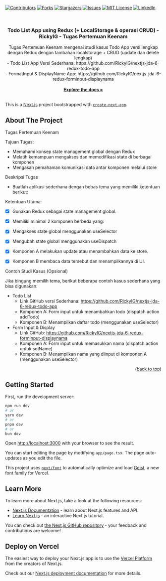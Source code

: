 <a name="readme-top"></a>

[![Contributors][contributors-shield]][contributors-url]
[![Forks][forks-shield]][forks-url]
[![Stargazers][stars-shield]][stars-url]
[![Issues][issues-shield]][issues-url]
[![MIT License][license-shield]][license-url]
[![LinkedIn][linkedin-shield]][linkedin-url]

<!-- PROJECT LOGO -->
<br />
<div align="center">
<h3 align="center">Todo List App using Redux (+ LocalStorage & operasi CRUD) -  RickyIG - Tugas Pertemuan Keenam</h3>

  <p align="center">
    Tugas Pertemuan Keenam mengenai studi kasus Todo App versi lengkap dengan Redux dengan tambahan localstorage + CRUD (update dan delete lengkap)
    <br />
    - Todo List App Versi Sederhana: https://github.com/RickyIG/nextjs-jda-6-redux-todo-app
    <br />
    - FormatInput & DisplayName App: https://github.com/RickyIG/nextjs-jda-6-redux-forminput-displaynama 
    <br />
    <br />
    <a href="https://github.com/RickyIG/Vehicle-counter-rickyig"><strong>Explore the docs »</strong></a>
    <br />
    <br />
<!--     <a href="https://github.com/RickyIG/Vehicle-counter-rickyig">View Demo</a>
    ·
    <a href="https://github.com/RickyIG/Vehicle-counter-rickyig/issues">Report Bug</a>
    ·
    <a href="https://github.com/RickyIG/Vehicle-counter-rickyig/issues">Request Feature</a> -->
  </p>
</div>

This is a [Next.js](https://nextjs.org) project bootstrapped with [`create-next-app`](https://nextjs.org/docs/app/api-reference/cli/create-next-app).

<!-- ABOUT THE PROJECT -->
## About The Project

Tugas Pertemuan Keenam

Tujuan Tugas:

- Memahami konsep state management global dengan Redux
- Melatih kemampuan mengakses dan memodifikasi state di berbagai komponen
- Mengasah pemahaman komunikasi data antar komponen melalui store


Deskripsi Tugas

- Buatlah aplikasi sederhana dengan bebas tema yang memiliki ketentuan berikut:

Ketentuan Utama:

- [x] Gunakan Redux sebagai state management global.
- [x] Memiliki minimal 2 komponen berbeda yang:
- [x] Mengakses state global menggunakan useSelector
- [x] Mengubah state global menggunakan useDispatch
- [x] Komponen A melakukan update atau menambahkan data ke store.
- [x] Komponen B membaca data tersebut dan menampilkannya di UI.


Contoh Studi Kasus (Opsional)

Jika bingung memilih tema, berikut beberapa contoh kasus sederhana yang bisa digunakan:

- Todo List
  - Link GitHub versi Sederhana: https://github.com/RickyIG/nextjs-jda-6-redux-todo-app
  - Komponen A: Form input untuk menambahkan todo (dispatch action addTodo)
  - Komponen B: Menampilkan daftar todo (menggunakan useSelector)
- Form Input & Display
  - Link GitHub: https://github.com/RickyIG/nextjs-jda-6-redux-forminput-displaynama 
  - Komponen A: Form input untuk memasukkan nama (dispatch action untuk setName)
  - Komponen B: Menampilkan nama yang diinput di komponen A (menggunakan useSelector)



<p align="right">(<a href="#readme-top">back to top</a>)</p>

## Getting Started

First, run the development server:

```bash
npm run dev
# or
yarn dev
# or
pnpm dev
# or
bun dev
```

Open [http://localhost:3000](http://localhost:3000) with your browser to see the result.

You can start editing the page by modifying `app/page.tsx`. The page auto-updates as you edit the file.

This project uses [`next/font`](https://nextjs.org/docs/app/building-your-application/optimizing/fonts) to automatically optimize and load [Geist](https://vercel.com/font), a new font family for Vercel.

## Learn More

To learn more about Next.js, take a look at the following resources:

- [Next.js Documentation](https://nextjs.org/docs) - learn about Next.js features and API.
- [Learn Next.js](https://nextjs.org/learn) - an interactive Next.js tutorial.

You can check out [the Next.js GitHub repository](https://github.com/vercel/next.js) - your feedback and contributions are welcome!

## Deploy on Vercel

The easiest way to deploy your Next.js app is to use the [Vercel Platform](https://vercel.com/new?utm_medium=default-template&filter=next.js&utm_source=create-next-app&utm_campaign=create-next-app-readme) from the creators of Next.js.

Check out our [Next.js deployment documentation](https://nextjs.org/docs/app/building-your-application/deploying) for more details.


[contributors-shield]: https://img.shields.io/github/contributors/RickyIG/nextjs-jda-6-redux-localstorage-crud.svg?style=for-the-badge
[contributors-url]: https://github.com/RickyIG/nextjs-jda-6-redux-localstorage-crud/graphs/contributors
[forks-shield]: https://img.shields.io/github/forks/RickyIG/nextjs-jda-6-redux-localstorage-crud.svg?style=for-the-badge
[forks-url]: https://github.com/RickyIG/nextjs-jda-6-redux-localstorage-crud/network/members
[stars-shield]: https://img.shields.io/github/stars/RickyIG/nextjs-jda-6-redux-localstorage-crud.svg?style=for-the-badge
[stars-url]: https://github.com/RickyIG/nextjs-jda-6-redux-localstorage-crud/stargazers
[issues-shield]: https://img.shields.io/github/issues/RickyIG/nextjs-jda-6-redux-localstorage-crud.svg?style=for-the-badge
[issues-url]: https://github.com/RickyIG/nextjs-jda-6-redux-localstorage-crud/issues
[license-shield]: https://img.shields.io/github/license/RickyIG/nextjs-jda-6-redux-localstorage-crud.svg?style=for-the-badge
[license-url]: https://github.com/RickyIG/nextjs-jda-6-redux-localstorage-crud/blob/master/LICENSE.txt
[linkedin-shield]: https://img.shields.io/badge/-LinkedIn-black.svg?style=for-the-badge&logo=linkedin&colorB=555
[linkedin-url]: https://linkedin.com/in/rickyindrag

